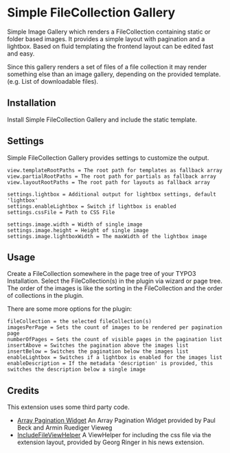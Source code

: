 # Simple FileCollection Gallery

Simple Image Gallery which renders a FileCollection containing static or folder based images. It provides a simple layout with pagination and a lightbox. Based on fluid templating the frontend layout can be edited fast and easy.

Since this gallery renders a set of files of a file collection it may render something else than an image gallery,
depending on the provided template. (e.g. List of downloadable files).

## Installation
Install Simple FileCollection Gallery and include the static template.

## Settings
Simple FileCollection Gallery provides settings to customize the output.

	view.templateRootPaths = The root path for templates as fallback array
	view.partialRootPaths = The root path for partials as fallback array
	view.layoutRootPaths = The root path for layouts as fallback array

	settings.lightbox = Additional output for lightbox settings, default 'lightbox'
	settings.enableLightbox = Switch if lightbox is enabled
	settings.cssFile = Path to CSS File

	settings.image.width = Width of single image
	settings.image.height = Height of single image
	settings.image.lightboxWidth = The maxWidth of the lightbox image

## Usage
Create a FileCollection somewhere in the page tree of your TYPO3 Installation.
Select the FileCollection(s) in the plugin via wizard or page tree.
The order of the images is like the sorting in the FileCollection and the order of collections in the plugin.

There are some more options for the plugin:

	fileCollection = the selected fileCollection(s)
	imagesPerPage = Sets the count of images to be rendered per pagination page
	numberOfPages = Sets the count of visible pages in the pagination list
	insertAbove = Switches the pagination above the images list
	insertBelow = Switches the pagination below the images list
	enableLightbox = Switches if a lightbox is enabled for the images list
	enableDescription = If the metadata 'description' is provided, this switches the description below a single image

## Credits
This extension uses some third party code.
+ [Array Pagination Widget](http://blog.teamgeist-medien.de/2014/01/extbase-fluid-widget-paginate-viewhelper-mit-array-unterstuetzung.html)
	An Array Pagination Widget provided by Paul Beck and Armin Ruediger Vieweg
+ [IncludeFileViewHelper](https://github.com/georgringer/news)
	A ViewHelper for including the css file via the extension layout, provided by Georg Ringer in his news extension.
